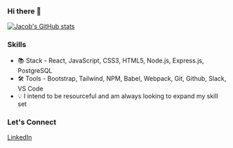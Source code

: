 ### Hi there 👋

<!--
**Yi-Jacob/yi-jacob** is a ✨ _special_ ✨ repository because its `README.md` (this file) appears on your GitHub profile.

Here are some ideas to get you started:

- 🔭 I’m currently working on ...
- 🌱 I’m currently learning ...
- 👯 I’m looking to collaborate on ...
- 🤔 I’m looking for help with ...
- 💬 Ask me about ...
- 📫 How to reach me: ...
- 😄 Pronouns: ...
- ⚡ Fun fact: ...
-->

[![Jacob's GitHub stats](https://github-readme-stats.vercel.app/api?username=yi-jacob&theme=github_dark&&show_icons=true&hide=stars,contribs)](https://github.com/yi-jacob/github-readme-stats)

### Skills

- 📚 Stack - React, JavaScript, CSS3, HTML5, Node.js, Express.js, PostgreSQL
- 🛠️ Tools - Bootstrap, Tailwind, NPM, Babel, Webpack, Git, Github, Slack, VS Code
- 💡 I intend to be resourceful and am always looking to expand my skill set

### Let's Connect

[LinkedIn](https://www.linkedin.com/in/yi-jacob/)
